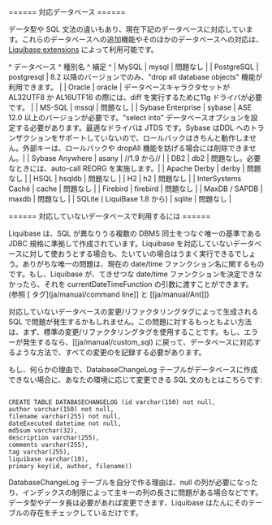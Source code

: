 ====== 対応データベース ======

データ型や SQL 文法の違いもあり、現在下記のデータベースに対応しています。これらのデータベースへの追加機能やそのほかのデータベースへの対応は、[Liquibase extensions](http://liquibase.org/extensions) によって利用可能です。


^ データベース ^ 種別名  ^ 補足  ^
| MySQL	 | mysql | 問題なし  |
| PostgreSQL  | postgresql | 8.2 以降のバージョンでのみ、"drop all database objects" 機能が利用できます。  |
| Oracle  | oracle | データベースキャラクタセットが AL32UTF8 か AL16UTF16 の際には、diff を実行するために11g ドライバが必要です。   |
| MS-SQL  | mssql | 問題なし  |
| Sybase Enterprise | sybase | ASE 12.0 以上のバージョンが必要です。"select into" データベースオプションを設定する必要があります。最適なドライバは JTDS です。Sybase はDDL へのトランザクションをサポートしていないので、ロールバックはきちんと動作しません。外部キーは、ロールバックや dropAll 機能を妨げる場合には削除できません。|
| Sybase Anywhere | asany  | //1.9 から//  |
| DB2  | db2 | 問題なし。必要なときには、auto-call REORG を実施します。|
| Apache Derby  | derby | 問題なし  |
| HSQL  | hsqldb | 問題なし  |
| H2  | h2 | 問題なし  |
| InterSystems Caché  | cache | 問題なし  |
| Firebird  | firebird | 問題なし  |
| MaxDB / SAPDB  | maxdb | 問題なし  |
| SQLite ( LiquiBase 1.8 から) | sqlite | 問題なし  |






====== 対応していないデータベースで利用するには ======

Liquibase は、SQL が異なりうる複数の DBMS 同士をつなぐ唯一の基準である JDBC 規格に準拠して作成されています。Liquibase を対応していないデータベースに対して使おうとする場合も、たいていの場合はうまく実行できるでしょう。ありがちな唯一の問題は、現在の date/time ファンクション名に関するものです。もし、Liquibase が、てきせつな date/time ファンクションを決定できなかったら、それを currentDateTimeFunction の引数に渡すことができます。 (参照 [<sql> タグ](ja/manual/command line]] と [[ja/manual/Ant]])

対応していないデータベースの変更/リファクタリングタグによって生成されるSQL で問題が発生するかもしれません。この問題に対するもっともよい方法は、まず、標準の変更/リファクタリングタグを使用することです。もし、エラーが発生するなら、[[ja/manual/custom_sql) に戻って、データベースに対応するような方法で、すべての変更のを記録する必要があります。


もし、何らかの理由で、DatabaseChangeLog テーブルがデータベースに作成できない場合に、あなたの環境に応じて変更できる SQL  文のもとはこちらです:


<code sql>
CREATE TABLE DATABASECHANGELOG (id varchar(150) not null,
author varchar(150) not null,
filename varchar(255) not null,
dateExecuted datetime not null,
md5sum varchar(32),
description varchar(255),
comments varchar(255),
tag varchar(255),
liquibase varchar(10),
primary key(id, author, filename))
</code>

DatabaseChangeLog テーブルを自分で作る理由は、null の列が必要になったり、インデックスの制限によって主キーの列の長さに問題がある場合などです。データ型やデータ長は必要があれば変更できます、Liquibase はたんにそのテーブルの存在をチェックしているだけです。
